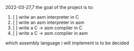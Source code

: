 2022-03-27,7
the goal of the project is to:
1. [ ] write an asm interpreter in C
2. [ ] write an asm interpreter in asm
3. [ ] write a C -> asm compiler in C
4. [ ] write a C -> asm compiler in asm

which assembly language i will implement is to be decided